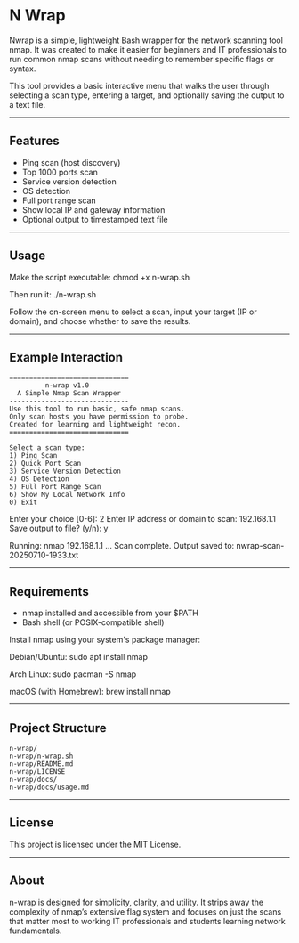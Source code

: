# N Wrap

Nwrap is a simple, lightweight Bash wrapper for the network scanning tool nmap. It was created to make it easier for beginners and IT professionals to run common nmap scans without needing to remember specific flags or syntax.

This tool provides a basic interactive menu that walks the user through selecting a scan type, entering a target, and optionally saving the output to a text file.

---

## Features

- Ping scan (host discovery)
- Top 1000 ports scan
- Service version detection
- OS detection
- Full port range scan
- Show local IP and gateway information
- Optional output to timestamped text file

---

## Usage

Make the script executable:
chmod +x n-wrap.sh

Then run it:
./n-wrap.sh

Follow the on-screen menu to select a scan, input your target (IP or domain), and choose whether to save the results.

---

## Example Interaction
```
==============================
         n-wrap v1.0
  A Simple Nmap Scan Wrapper
------------------------------
Use this tool to run basic, safe nmap scans.
Only scan hosts you have permission to probe.
Created for learning and lightweight recon.
==============================

Select a scan type:
1) Ping Scan
2) Quick Port Scan
3) Service Version Detection
4) OS Detection
5) Full Port Range Scan
6) Show My Local Network Info
0) Exit
```
Enter your choice [0-6]: 2
Enter IP address or domain to scan: 192.168.1.1
Save output to file? (y/n): y

Running: nmap 192.168.1.1 ...
Scan complete. Output saved to: nwrap-scan-20250710-1933.txt

---

## Requirements

- nmap installed and accessible from your $PATH
- Bash shell (or POSIX-compatible shell)

Install nmap using your system's package manager:

Debian/Ubuntu:
sudo apt install nmap

Arch Linux:
sudo pacman -S nmap

macOS (with Homebrew):
brew install nmap

---

## Project Structure

```
n-wrap/
n-wrap/n-wrap.sh
n-wrap/README.md
n-wrap/LICENSE
n-wrap/docs/
n-wrap/docs/usage.md
```


---

## License

This project is licensed under the MIT License.

---

## About

n-wrap is designed for simplicity, clarity, and utility. It strips away the complexity of nmap’s extensive flag system and focuses on just the scans that matter most to working IT professionals and students learning network fundamentals.

